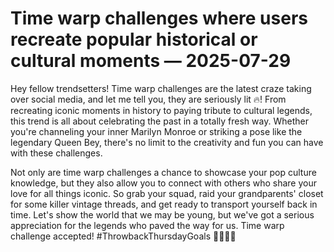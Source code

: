 # Time warp challenges where users recreate popular historical or cultural moments — 2025-07-29

Hey fellow trendsetters! Time warp challenges are the latest craze taking over social media, and let me tell you, they are seriously lit 🔥! From recreating iconic moments in history to paying tribute to cultural legends, this trend is all about celebrating the past in a totally fresh way. Whether you're channeling your inner Marilyn Monroe or striking a pose like the legendary Queen Bey, there's no limit to the creativity and fun you can have with these challenges.

Not only are time warp challenges a chance to showcase your pop culture knowledge, but they also allow you to connect with others who share your love for all things iconic. So grab your squad, raid your grandparents' closet for some killer vintage threads, and get ready to transport yourself back in time. Let's show the world that we may be young, but we've got a serious appreciation for the legends who paved the way for us. Time warp challenge accepted! #ThrowbackThursdayGoals 💃🕺📸✨